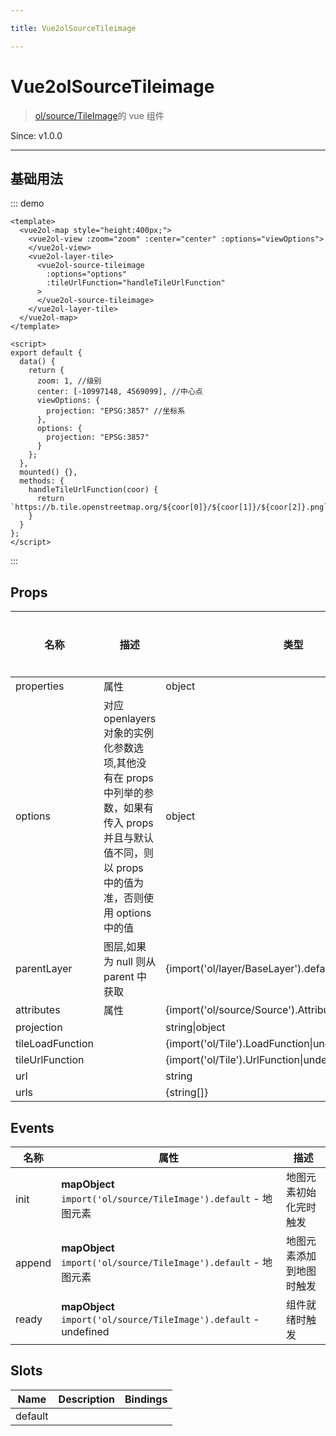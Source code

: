 ```yaml
---

title: Vue2olSourceTileimage

---
```


# Vue2olSourceTileimage

> [ol/source/TileImage](https://openlayers.org/en/latest/apidoc/module-ol_source_TileImage-TileImage.html)的 vue 组件

Since: v1.0.0

---

## 基础用法

::: demo

```vue
<template>
  <vue2ol-map style="height:400px;">
    <vue2ol-view :zoom="zoom" :center="center" :options="viewOptions">
    </vue2ol-view>
    <vue2ol-layer-tile>
      <vue2ol-source-tileimage
        :options="options"
        :tileUrlFunction="handleTileUrlFunction"
      >
      </vue2ol-source-tileimage>
    </vue2ol-layer-tile>
  </vue2ol-map>
</template>

<script>
export default {
  data() {
    return {
      zoom: 1, //级别
      center: [-10997148, 4569099], //中心点
      viewOptions: {
        projection: "EPSG:3857" //坐标系
      },
      options: {
        projection: "EPSG:3857"
      }
    };
  },
  mounted() {},
  methods: {
    handleTileUrlFunction(coor) {
      return `https://b.tile.openstreetmap.org/${coor[0]}/${coor[1]}/${coor[2]}.png`;
    }
  }
};
</script>
```

:::

## Props

| 名称             | 描述                                                                                                                                                  | 类型                                                    | 取值范围 | 默认值 |
| ---------------- | ----------------------------------------------------------------------------------------------------------------------------------------------------- | ------------------------------------------------------- | -------- | ------ |
| properties       | 属性                                                                                                                                                  | object                                                  | -        |        |
| options          | 对应 openlayers 对象的实例化参数选项,其他没有在 props 中列举的参数，如果有传入 props 并且与默认值不同，则以 props 中的值为准，否则使用 options 中的值 | object                                                  | -        | {}     |
| parentLayer      | 图层,如果为 null 则从 parent 中获取                                                                                                                   | {import('ol/layer/BaseLayer').default}                  | -        |        |
| attributes       | 属性                                                                                                                                                  | {import('ol/source/Source').AttributionLike\|undefined} | -        |        |
| projection       |                                                                                                                                                       | string\|object                                          | -        |        |
| tileLoadFunction |                                                                                                                                                       | {import('ol/Tile').LoadFunction\|undefined}             | -        |        |
| tileUrlFunction  |                                                                                                                                                       | {import('ol/Tile').UrlFunction\|undefined}              | -        |        |
| url              |                                                                                                                                                       | string                                                  | -        |        |
| urls             |                                                                                                                                                       | {string[]}                                              | -        |        |

## Events

| 名称   | 属性                                                              | 描述                     |
| ------ | ----------------------------------------------------------------- | ------------------------ |
| init   | **mapObject** `import('ol/source/TileImage').default` - 地图元素  | 地图元素初始化完时触发   |
| append | **mapObject** `import('ol/source/TileImage').default` - 地图元素  | 地图元素添加到地图时触发 |
| ready  | **mapObject** `import('ol/source/TileImage').default` - undefined | 组件就绪时触发           |

## Slots

| Name    | Description | Bindings |
| ------- | ----------- | -------- |
| default |             |          |
